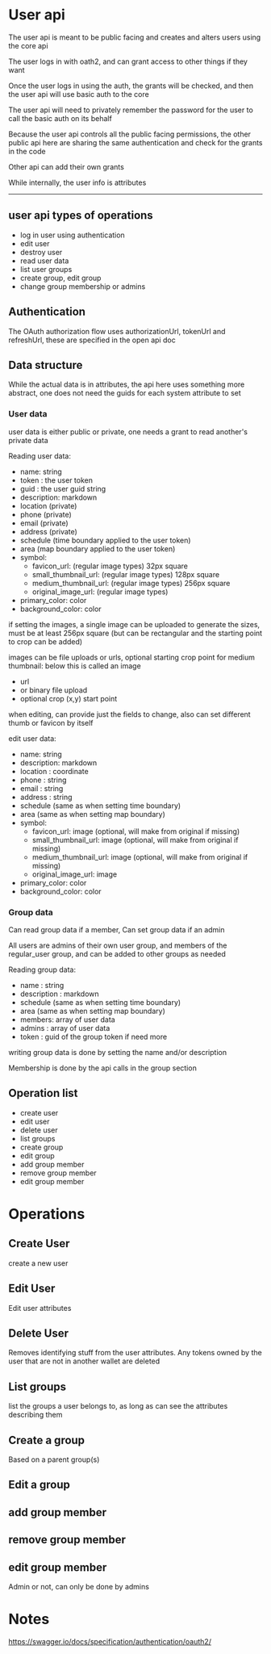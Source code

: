 # User api

The user api is meant to be public facing and creates and alters users using the core api

The user logs in with oath2, and can grant access to other things if they want

Once the user logs in using the auth, the grants will be checked, and then the user api will use basic auth to the core

The user api will need to privately remember the password for the user to call the basic auth on its behalf

Because the user api controls all the public facing permissions, the other public api here are sharing the same authentication and check for the grants in the code

Other api can add their own grants

While internally, the user info is attributes

----------------------
## user api types of operations

* log in user using authentication
* edit user
* destroy user
* read user data
* list user groups
* create group, edit group
* change group membership or admins


## Authentication

The OAuth authorization flow uses authorizationUrl, tokenUrl and refreshUrl, these are specified in the open api doc

## Data structure

While the actual data is in attributes, the api here uses something more abstract, one does not need the guids for each system attribute to set

### User data

user data is either public or private, one needs a grant to read another's private data

Reading user data:

* name: string
* token : the user token
* guid : the user guid string
* description: markdown
* location (private)
* phone (private)
* email (private)
* address (private)
* schedule (time boundary applied to the user token)
* area (map boundary applied to the user token)
* symbol:
  * favicon_url:   (regular image types) 32px square 
  * small_thumbnail_url:  (regular image types) 128px square
  * medium_thumbnail_url:  (regular image types) 256px square
  * original_image_url:   (regular image types)
* primary_color: color
* background_color: color



if setting the images, a single image can be uploaded to generate the sizes, must be at least 256px square 
    (but can be rectangular and the starting point to crop can be added)

images can be file uploads or urls, optional starting crop point for medium thumbnail: below this is called an image
* url
* or binary file upload
* optional crop (x,y) start point

when editing, can provide just the fields to change, also can set different thumb or favicon by itself

edit user data:

* name: string
* description: markdown
* location : coordinate
* phone : string
* email : string
* address : string 
* schedule (same as when setting time boundary)
* area (same as when setting map boundary)
* symbol:
    * favicon_url:   image (optional, will make from original if missing)
    * small_thumbnail_url:  image (optional, will make from original if missing)
    * medium_thumbnail_url:  image (optional, will make from original if missing)
    * original_image_url:   image
* primary_color: color
* background_color: color




### Group data

Can read group data if a member, Can set group data if an admin

All users are admins of their own user group, and members of the regular_user group, and can be added to other groups as needed

Reading group data:
* name : string
* description : markdown
* schedule (same as when setting time boundary)
* area (same as when setting map boundary)
* members: array of user data
* admins : array of user data
* token : guid of the group token if need more


writing group data is done by setting the name and/or description

Membership is done by the api calls in the group section 

## Operation list

* create user
* edit user
* delete user
* list groups
* create group
* edit group
* add group member 
* remove group member
* edit group member

# Operations 

## Create User

create a new user

## Edit User

Edit user attributes

## Delete User

Removes identifying stuff from the user attributes. Any tokens owned by the user that are not in another wallet are deleted

## List groups

list the groups a user belongs to, as long as can see the attributes describing them

## Create a group

Based on a parent group(s)

## Edit a group 

## add group member

## remove group member

## edit group member
  Admin or not, can only be done by admins

# Notes

https://swagger.io/docs/specification/authentication/oauth2/
